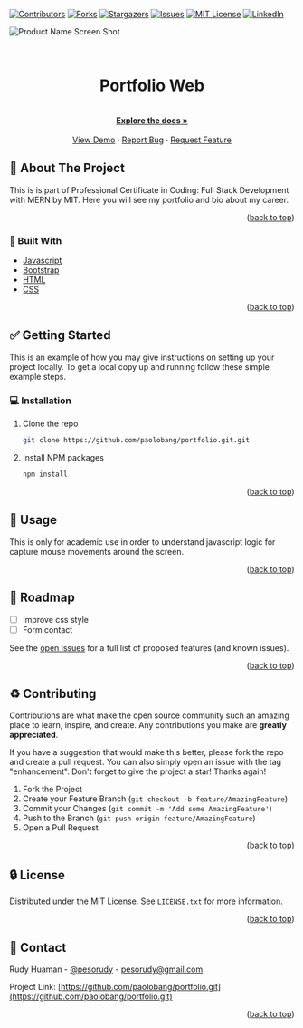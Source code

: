 <div id="top"></div>
<!--
*** Thanks for checking out the Best-README-Template. If you have a suggestion
*** that would make this better, please fork the repo and create a pull request
*** or simply open an issue with the tag "enhancement".
*** Don't forget to give the project a star!
*** Thanks again! Now go create something AMAZING! :D
-->



<!-- PROJECT SHIELDS -->
<!--
*** I'm using markdown "reference style" links for readability.
*** Reference links are enclosed in brackets [ ] instead of parentheses ( ).
*** See the bottom of this document for the declaration of the reference variables
*** for contributors-url, forks-url, etc. This is an optional, concise syntax you may use.
*** https://www.markdownguide.org/basic-syntax/#reference-style-links
-->
[![Contributors][contributors-shield]][contributors-url]
[![Forks][forks-shield]][forks-url]
[![Stargazers][stars-shield]][stars-url]
[![Issues][issues-shield]][issues-url]
[![MIT License][license-shield]][license-url]
[![LinkedIn][linkedin-shield]][linkedin-url]


![Product Name Screen Shot][product-screenshot]
<!-- PROJECT LOGO -->
<br />
<div align="center">
<h1 align="center">Portfolio Web</h1>

  <p align="center">
    <br />
    <a href="https://github.com/paolobang/portfolio.git" ><strong>Explore the docs »</strong></a>
    <br />
    <br />
    <a href="https://pesorudy.github.io/portfolio/" target="_blank">View Demo</a>
    ·
    <a href="https://github.com/paolobang/portfolio.git/issues">Report Bug</a>
    ·
    <a href="https://github.com/paolobang/portfolio.git/issues">Request Feature</a>
  </p>
</div>



<!-- ABOUT THE PROJECT -->
## :open_file_folder: About The Project



This is is part of Professional Certificate in Coding: Full Stack Development with MERN by MIT. Here you will see my portfolio and bio about my career.


<p align="right">(<a href="#top">back to top</a>)</p>



### :rocket: Built With

* [Javascript](https://developer.mozilla.org/en-US/docs/Web/JavaScript)
* [Bootstrap](https://getbootstrap.com)
* [HTML](https://developer.mozilla.org/en-US/docs/Web/HTML)
* [CSS](https://developer.mozilla.org/en-US/docs/Web/CSS)

<p align="right">(<a href="#top">back to top</a>)</p>



<!-- GETTING STARTED -->
## :white_check_mark: Getting Started

This is an example of how you may give instructions on setting up your project locally.
To get a local copy up and running follow these simple example steps.

### :computer: Installation

1. Clone the repo
   ```sh
   git clone https://github.com/paolobang/portfolio.git.git
   ```
2. Install NPM packages
   ```sh
   npm install
   ```

<p align="right">(<a href="#top">back to top</a>)</p>



<!-- USAGE EXAMPLES -->
## :pencil: Usage

This is only for academic use in order to understand javascript logic for capture mouse movements around the screen. 

<p align="right">(<a href="#top">back to top</a>)</p>



<!-- ROADMAP -->
## :dart: Roadmap

- [ ] Improve css style
- [ ] Form contact

See the [open issues](https://github.com/paolobang/portfolio.git/issues) for a full list of proposed features (and known issues).

<p align="right">(<a href="#top">back to top</a>)</p>



<!-- CONTRIBUTING -->
## :recycle: Contributing

Contributions are what make the open source community such an amazing place to learn, inspire, and create. Any contributions you make are **greatly appreciated**.

If you have a suggestion that would make this better, please fork the repo and create a pull request. You can also simply open an issue with the tag "enhancement".
Don't forget to give the project a star! Thanks again!

1. Fork the Project
2. Create your Feature Branch (`git checkout -b feature/AmazingFeature`)
3. Commit your Changes (`git commit -m 'Add some AmazingFeature'`)
4. Push to the Branch (`git push origin feature/AmazingFeature`)
5. Open a Pull Request

<p align="right">(<a href="#top">back to top</a>)</p>



<!-- LICENSE -->
## :lock: License

Distributed under the MIT License. See `LICENSE.txt` for more information.

<p align="right">(<a href="#top">back to top</a>)</p>



<!-- CONTACT -->
## :wave: Contact

Rudy Huaman - [@pesorudy](https://twitter.com/pesorudy) - pesorudy@gmail.com

Project Link: [https://github.com/paolobang/portfolio.git](https://github.com/paolobang/portfolio.git)

<p align="right">(<a href="#top">back to top</a>)</p>


<!-- MARKDOWN LINKS & IMAGES -->
<!-- https://www.markdownguide.org/basic-syntax/#reference-style-links -->
[contributors-shield]: https://img.shields.io/github/contributors/paolobang/portfolio.git.svg?style=for-the-badge
[contributors-url]: https://github.com/paolobang/portfolio.git/graphs/contributors
[forks-shield]: https://img.shields.io/github/forks/paolobang/portfolio.git.svg?style=for-the-badge
[forks-url]: https://github.com/paolobang/portfolio.git/network/members
[stars-shield]: https://img.shields.io/github/stars/paolobang/portfolio.git.svg?style=for-the-badge
[stars-url]: https://github.com/paolobang/portfolio.git/stargazers
[issues-shield]: https://img.shields.io/github/issues/paolobang/portfolio.git.svg?style=for-the-badge
[issues-url]: https://github.com/paolobang/portfolio.git/issues
[license-shield]: https://img.shields.io/github/license/paolobang/portfolio.git.svg?style=for-the-badge
[license-url]: https://github.com/paolobang/portfolio.git/blob/master/LICENSE.txt
[linkedin-shield]: https://img.shields.io/badge/-LinkedIn-black.svg?style=for-the-badge&logo=linkedin&colorB=555
[linkedin-url]: https://www.linkedin.com/in/rudyhuaman/
[product-screenshot]: /assets/screen.gif